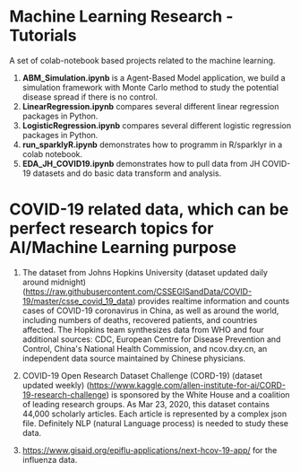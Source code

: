 # Machine Learning Research - Tutorials
A set of colab-notebook based projects related to the machine learning.
 1. **ABM_Simulation.ipynb** is a Agent-Based Model application, we build a simulation framework with Monte Carlo method to study the potential disease spread if there is no control.
 2. **LinearRegression.ipynb** compares several different linear regression packages in Python.
 3. **LogisticRegression.ipynb** compares several different logistic regression packages in Python.
 4. **run_sparklyR.ipynb** demonstrates how to programm in R/sparklyr in a colab notebook.
 5. **EDA_JH_COVID19.ipynb** demonstrates how to pull data from JH COVID-19 datasets and do basic data transform and analysis. 
 
 
# COVID-19 related data, which can be perfect research topics for AI/Machine Learning purpose
 1. The dataset from Johns Hopkins University (dataset updated daily around midnight) (https://raw.githubusercontent.com/CSSEGISandData/COVID-19/master/csse_covid_19_data) provides realtime information and counts cases of COVID-19 coronavirus in China, as well as around the world, including numbers of deaths, recovered patients, and countries affected. The Hopkins team synthesizes data from WHO and four additional sources: CDC, European Centre for Disease Prevention and Control, China's National Health Commission, and ncov.dxy.cn, an independent data source maintained by Chinese physicians.

 2. COVID-19 Open Research Dataset Challenge (CORD-19) (dataset updated weekly) (https://www.kaggle.com/allen-institute-for-ai/CORD-19-research-challenge) is sponsored by the White House and a coalition of leading research groups. As Mar 23, 2020, this dataset contains 44,000 scholarly articles. Each article is represented by a complex json file. Definitely NLP (natural Language process) is needed to study these data.

 3. https://www.gisaid.org/epiflu-applications/next-hcov-19-app/ for the influenza data.
